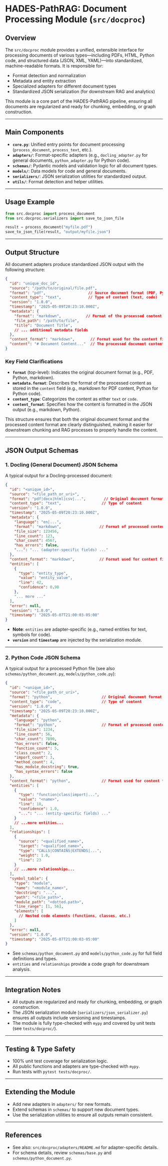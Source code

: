 # HADES-PathRAG: Document Processing Module (`src/docproc`)

## Overview

The `src/docproc` module provides a unified, extensible interface for processing documents of various types—including PDFs, HTML, Python code, and structured data (JSON, XML, YAML)—into standardized, machine-readable formats. It is responsible for:

- Format detection and normalization
- Metadata and entity extraction
- Specialized adapters for different document types
- Standardized JSON serialization (for downstream RAG and analytics)

This module is a core part of the HADES-PathRAG pipeline, ensuring all documents are regularized and ready for chunking, embedding, or graph construction.

---

## Main Components

- **`core.py`**: Unified entry points for document processing (`process_document`, `process_text`, etc.).
- **`adapters/`**: Format-specific adapters (e.g., `docling_adapter.py` for general documents, `python_adapter.py` for Python code).
- **`schemas/`**: Pydantic models and validation logic for all document types.
- **`models/`**: Data models for code and general documents.
- **`serializers/`**: JSON serialization utilities for standardized output.
- **`utils/`**: Format detection and helper utilities.

---

## Usage Example

```python
from src.docproc import process_document
from src.docproc.serializers import save_to_json_file

result = process_document("myfile.pdf")
save_to_json_file(result, "output/myfile.json")
```

---

## Output Structure

All document adapters produce standardized JSON output with the following structure:

```json
{
  "id": "unique_doc_id",
  "source": "/path/to/original/file.pdf",
  "format": "pdf",                   // Source document format (PDF, Python, markdown, etc.)
  "content_type": "text",            // Type of content (text, code)
  "version": "1.0.0",
  "timestamp": "2025-05-09T20:23:10.000Z",
  "metadata": {
    "format": "markdown",           // Format of the processed content
    "file_path": "/path/to/file",
    "title": "Document Title",
    // ... additional metadata fields
  },
  "content_format": "markdown",       // Format used for the content field
  "content": "# Document Content..."  // The processed document content
}
```

### Key Field Clarifications

- **`format`** (top-level): Indicates the original document format (e.g., PDF, Python, markdown).
- **`metadata.format`**: Describes the format of the processed content as stored in the `content` field (e.g., markdown for PDF content, Python for Python code).
- **`content_type`**: Categorizes the content as either `text` or `code`.
- **`content_format`**: Specifies how the content is formatted in the JSON output (e.g., markdown, Python).

This structure ensures that both the original document format and the processed content format are clearly distinguished, making it easier for downstream chunking and RAG processes to properly handle the content.

---

## JSON Output Schemas

### 1. Docling (General Document) JSON Schema

A typical output for a Docling-processed document:

```json
{
  "id": "<unique_id>",
  "source": "<file_path_or_uri>",
  "format": "pdf|docx|html|csv|...",        // Original document format
  "content_type": "text",                  // Type of content
  "version": "1.0.0",
  "timestamp": "2025-05-09T20:23:10.000Z",
  "metadata": {
    "language": "en|...",
    "format": "markdown",                 // Format of processed content
    "file_size": 123456,
    "line_count": 123,
    "char_count": 4567,
    "has_errors": false,
    "...": "... (adapter-specific fields) ..."
  },
  "content_format": "markdown",           // Format used for content field
  "entities": [
    {
      "type": "entity_type",
      "value": "entity_value",
      "line": 42,
      "confidence": 0.98
    },
    "... more ..."
  ],
  "error": null,
  "version": "1.0.0",
  "timestamp": "2025-05-07T21:00:03-05:00"
}
```

- **Note**: `entities` are adapter-specific (e.g., named entities for text, symbols for code).
- **`version`** and **`timestamp`** are injected by the serialization module.

---

### 2. Python Code JSON Schema

A typical output for a processed Python file (see also `schemas/python_document.py`, `models/python_code.py`):

```json
{
  "id": "<unique_id>",
  "source": "<file_path_or_uri>",
  "format": "python",                      // Original document format
  "content_type": "code",                  // Type of content
  "version": "1.0.0",
  "timestamp": "2025-05-09T20:23:10.000Z",
  "metadata": {
    "language": "python",
    "format": "python",                    // Format of processed content
    "file_size": 1234,
    "line_count": 56,
    "char_count": 7890,
    "has_errors": false,
    "function_count": 5,
    "class_count": 2,
    "import_count": 3,
    "method_count": 4,
    "has_module_docstring": true,
    "has_syntax_errors": false
  },
  "content_format": "python",              // Format used for content field
  "entities": [
    {
      "type": "function|class|import|...",
      "value": "<name>",
      "line": 10,
      "confidence": 1.0,
      "...": "... (entity-specific fields) ..."
    }
    // ...more entities...
  ],
  "relationships": [
    {
      "source": "<qualified_name>",
      "target": "<qualified_name>",
      "type": "CALLS|CONTAINS|EXTENDS|...",
      "weight": 1.0,
      "line": 23
    }
    // ...more relationships...
  ],
  "symbol_table": {
    "type": "module",
    "name": "<module_name>",
    "docstring": "...",
    "path": "<file_path>",
    "module_path": "<dotted.path>",
    "line_range": [1, 56],
    "elements": [
      // Nested code elements (functions, classes, etc.)
    ]
  },
  "error": null,
  "version": "1.0.0",
  "timestamp": "2025-05-07T21:00:03-05:00"
}
```

- See `schemas/python_document.py` and `models/python_code.py` for full field definitions and types.
- `entities` and `relationships` provide a code graph for downstream analysis.

---

## Integration Notes

- All outputs are regularized and ready for chunking, embedding, or graph construction.
- The JSON serialization module (`serializers/json_serializer.py`) ensures all outputs include versioning and timestamps.
- The module is fully type-checked with `mypy` and covered by unit tests (see `tests/docproc/`).

---

## Testing & Type Safety

- 100% unit test coverage for serialization logic.
- All public functions and adapters are type-checked with `mypy`.
- Run tests with `pytest tests/docproc/`.

---

## Extending the Module

- Add new adapters in `adapters/` for new formats.
- Extend schemas in `schemas/` to support new document types.
- Use the serialization utilities to ensure all outputs remain consistent.

---

## References

- See also: `src/docproc/adapters/README.md` for adapter-specific details.
- For schema details, review `schemas/base.py` and `schemas/python_document.py`.
